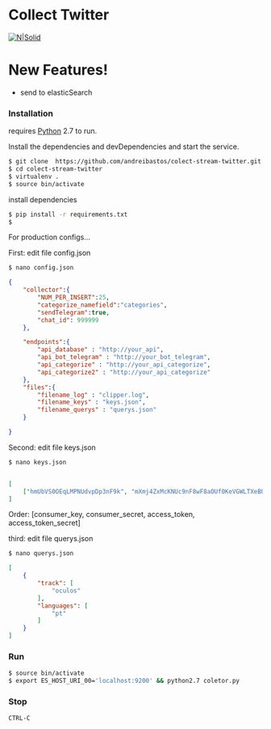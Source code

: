 # Collect Twitter 

[![N|Solid](http://www.labic.net/wp-content/themes/labicv16/assets/logo-lg.png)](http://www.labic.net/)

# New Features!
  - send to elasticSearch

### Installation
requires [Python](https://www.python.org/) 2.7 to run.

Install the dependencies and devDependencies and start the service.

```sh
$ git clone  https://github.com/andreibastos/colect-stream-twitter.git
$ cd colect-stream-twitter
$ virtualenv . 
$ source bin/activate
```
install dependencies
```sh
$ pip install -r requirements.txt
$ 
```

For production configs...

First: edit file config.json
```sh
$ nano config.json
```
```json
{
    "collector":{
        "NUM_PER_INSERT":25,
        "categorize_namefield":"categories",
        "sendTelegram":true,
        "chat_id": 999999
    },

    "endpoints":{
        "api_database" : "http://your_api",
        "api_bot_telegram" : "http://your_bot_telegram",
        "api_categorize" : "http://your_api_categorize",
        "api_categorize2" : "http://your_api_categorize"
    },
    "files":{
        "filename_log" : "clipper.log",
        "filename_keys" : "keys.json",
        "filename_querys" : "querys.json"
    }

}
```

Second: edit file keys.json
```sh
$ nano keys.json
```
```json

[
    ["hmUbVS0OEqLMPNUdvpDp3nF9k", "mXmj4ZxMcKNUc9nF8wF8aOUf0KeVGWLTXeBUrtptx55Cj6JwLV", "70141627-IbOIyGNpKgEtMg6dhU84onqyOHodPMOCJ6HUaUKaT", "uus0nbmPprAErWyvXtmxxQXaiSNZEzZImqMOuJo3bMDHO"]
]

```
Order: [consumer_key, consumer_secret, access_token, access_token_secret]

third: edit file querys.json
```sh
$ nano querys.json
```
```json
[
    {
        "track": [
            "oculos"             
        ], 
        "languages": [
            "pt"
        ]
    }
]
```
### Run
```sh
$ source bin/activate
$ export ES_HOST_URI_00='localhost:9200' && python2.7 coletor.py
```
### Stop
```sh
CTRL-C
```
